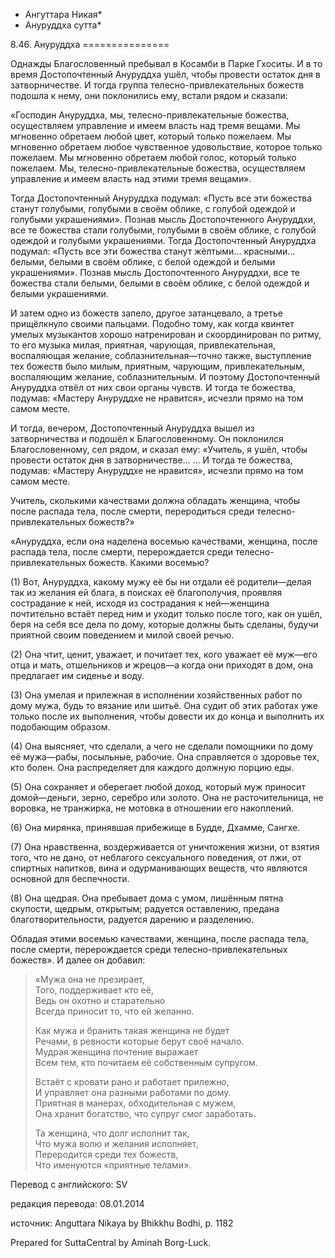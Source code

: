 * Ангуттара Никая*
* Ануруддха сутта*

8\.46\. Ануруддха
\=\=\=\=\=\=\=\=\=\=\=\=\=\=\=

Однажды Благословенный пребывал в Косамби в Парке Гхоситы\. И в то время Достопочтенный Ануруддха ушёл, чтобы провести остаток дня в затворничестве\. И тогда группа телесно\-привлекательных божеств подошла к нему, они поклонились ему, встали рядом и сказали:

«Господин Ануруддха, мы, телесно\-привлекательные божества, осуществляем управление и имеем власть над тремя вещами\. Мы мгновенно обретаем любой цвет, который только пожелаем\. Мы мгновенно обретаем любое чувственное удовольствие, которое только пожелаем\. Мы мгновенно обретаем любой голос, который только пожелаем\. Мы, телесно\-привлекательные божества, осуществляем управление и имеем власть над этими тремя вещами»\.

Тогда Достопочтенный Ануруддха подумал: «Пусть все эти божества станут голубыми, голубыми в своём облике, с голубой одеждой и голубыми украшениями»\. Познав мысль Достопочтенного Ануруддхи, все те божества стали голубыми, голубыми в своём облике, с голубой одеждой и голубыми украшениями\. Тогда Достопочтенный Ануруддха подумал: «Пусть все эти божества станут жёлтыми… красными… белыми, белыми в своём облике, с белой одеждой и белыми украшениями»\. Познав мысль Достопочтенного Ануруддхи, все те божества стали белыми, белыми в своём облике, с белой одеждой и белыми украшениями\.

И затем одно из божеств запело, другое затанцевало, а третье прищёлкнуло своими пальцами\. Подобно тому, как когда квинтет умелых музыкантов хорошо натренирован и скоординирован по ритму, то его музыка милая, приятная, чарующая, привлекательная, воспаляющая желание, соблазнительная—точно также, выступление тех божеств было милым, приятным, чарующим, привлекательным, воспаляющим желание, соблазнительным\. И поэтому Достопочтенный Ануруддха отвёл от них свои органы чувств\. И тогда те божества, подумав: «Мастеру Ануруддхе не нравится», исчезли прямо на том самом месте\.

И тогда, вечером, Достопочтенный Ануруддха вышел из затворничества и подошёл к Благословенному\. Он поклонился Благословенному, сел рядом, и сказал ему: «Учитель, я ушёл, чтобы провести остаток дня в затворничестве… … И тогда те божества, подумав: «Мастеру Ануруддхе не нравится», исчезли прямо на том самом месте\.

Учитель, сколькими качествами должна обладать женщина, чтобы после распада тела, после смерти, переродиться среди телесно\-привлекательных божеств?»

«Ануруддха, если она наделена восемью качествами, женщина, после распада тела, после смерти, перерождается среди телесно\-привлекательных божеств\. Какими восемью?

\(1\) Вот, Ануруддха, какому мужу её бы ни отдали её родители—делая так из желания ей блага, в поисках её благополучия, проявляя сострадание к ней, исходя из сострадания к ней—женщина почтительно встаёт перед ним и уходит только после того, как он ушёл, беря на себя все дела по дому, которые должны быть сделаны, будучи приятной своим поведением и милой своей речью\.

\(2\) Она чтит, ценит, уважает, и почитает тех, кого уважает её муж—его отца и мать, отшельников и жрецов—а когда они приходят в дом, она предлагает им сиденье и воду\.

\(3\) Она умелая и прилежная в исполнении хозяйственных работ по дому мужа, будь то вязание или шитьё\. Она судит об этих работах уже только после их выполнения, чтобы довести их до конца и выполнить их подобающим образом\.

\(4\) Она выясняет, что сделали, а чего не сделали помощники по дому её мужа—рабы, посыльные, рабочие\. Она справляется о здоровье тех, кто болен\. Она распределяет для каждого должную порцию еды\.

\(5\) Она сохраняет и оберегает любой доход, который муж приносит домой—деньги, зерно, серебро или золото\. Она не расточительница, не воровка, не транжирка, не мотовка в отношении его накоплений\.

\(6\) Она мирянка, принявшая прибежище в Будде, Дхамме, Сангхе\.

\(7\) Она нравственна, воздерживается от уничтожения жизни, от взятия того, что не дано, от неблагого сексуального поведения, от лжи, от спиртных напитков, вина и одурманивающих веществ, что являются основной для беспечности\.

\(8\) Она щедрая\. Она пребывает дома с умом, лишённым пятна скупости, щедрым, открытым; радуется оставлению, предана благотворительности, радуется дарению и разделению\.

Обладая этими восемью качествами, женщина, после распада тела, после смерти, перерождается среди телесно\-привлекательных божеств»\. И далее он добавил:

> «Мужа она не презирает,  
> Того, поддерживает кто её,  
> Ведь он охотно и старательно  
> Всегда приносит то, что ей желанно\.  
>   
> Как мужа и бранить такая женщина не будет  
> Речами, в ревности которые берут своё начало\.  
> Мудрая женщина почтение выражает  
> Всем тем, кто почитаем её собственным супругом\.  
>   
> Встаёт с кровати рано и работает прилежно,  
> И управляет она разными работами по дому\.  
> Приятная в манерах, обходительная с мужем,  
> Она хранит богатство, что супруг смог заработать\.  
>   
> Та женщина, что долг исполнит так,  
> Что мужа волю и желания исполняет,  
> Переродится среди тех божеств,  
> Что именуются «приятные телами»\.

Перевод с английского: SV

редакция перевода: 08\.01\.2014

источник: Anguttara Nikaya by Bhikkhu Bodhi, p\. 1182

Prepared for SuttaCentral by Aminah Borg\-Luck\.